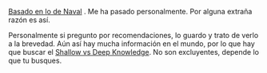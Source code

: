 [Basado en lo de Naval](https://nav.al/reject-advice) . Me ha pasado personalmente. Por alguna extraña razón es así. 

Personalmente si pregunto por recomendaciones, lo guardo y trato de verlo a la brevedad. Aún así hay mucha información en el mundo, por lo que hay que buscar el [Shallow vs Deep Knowledge](ideas/Shallow%20vs%20Deep%20Knowledge.md). No son excluyentes, depende lo que tu busques.


